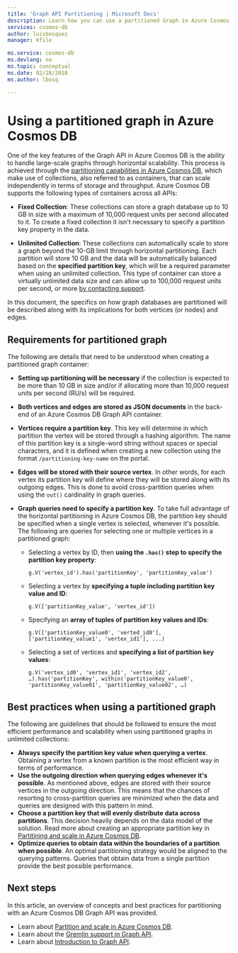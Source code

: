 ```yaml
---
title: 'Graph API Partitioning | Microsoft Docs'
description: Learn how you can use a partitioned Graph in Azure Cosmos DB.
services: cosmos-db
author: luisbosquez
manager: kfile

ms.service: cosmos-db
ms.devlang: na
ms.topic: conceptual
ms.date: 02/28/2018
ms.author: lbosq

---
```

# Using a partitioned graph in Azure Cosmos DB

One of the key features of the Graph API in Azure Cosmos DB is the ability to handle large-scale graphs through horizontal scalability. This process is achieved through the [partitioning capabilities in Azure Cosmos DB](partition-data.md#how-does-partitioning-work), which make use of collections, also referred to as containers, that can scale independently in terms of storage and throughput. Azure Cosmos DB supports the following types of containers across all APIs:

- **Fixed Collection**: These collections can store a graph database up to 10 GB in size with a maximum of 10,000 request units per second allocated to it. To create a fixed collection it isn't necessary to specify a partition key property in the data.

- **Unlimited Collection**: These collections can automatically scale to store a graph beyond the 10-GB limit through horizontal partitioning. Each partition will store 10 GB and the data will be automatically balanced based on the **specified partition key**, which will be a required parameter when using an unlimited collection. This type of container can store a virtually unlimited data size and can allow up to 100,000 request units per second, or more [by contacting support](https://aka.ms/cosmosdbfeedback?subject=Cosmos%20DB%20More%20Throughput%20Request).

In this document, the specifics on how graph databases are partitioned will be described along with its implications for both vertices (or nodes) and edges.

## Requirements for partitioned graph

The following are details that need to be understood when creating a partitioned graph container:
- **Setting up partitioning will be necessary** if the collection is expected to be more than 10 GB in size and/or if allocating more than 10,000 request units per second (RU/s) will be required.
- **Both vertices and edges are stored as JSON documents** in the back-end of an Azure Cosmos DB Graph API container.
- **Vertices require a partition key**. This key will determine in which partition the vertex will be stored through a hashing algorithm. The name of this partition key is a single-word string without spaces or special characters, and it is defined when creating a new collection using the format `/partitioning-key-name` on the portal.
- **Edges will be stored with their source vertex**. In other words, for each vertex its partition key will define where they will be stored along with its outgoing edges. This is done to avoid cross-partition queries when using the `out()` cardinality in graph queries.
- **Graph queries need to specify a partition key**. To take full advantage of the horizontal partitioning in Azure Cosmos DB, the partition key should be specified when a single vertex is selected, whenever it's possible. The following are queries for selecting one or multiple vertices in a partitioned graph:

    - Selecting a vertex by ID, then **using the `.has()` step to specify the partition key property**: 
    
        ```
        g.V('vertex_id').has('partitionKey', 'partitionKey_value')
        ```
    
    - Selecting a vertex by **specifying a tuple including partition key value and ID**: 
    
        ```
        g.V(['partitionKey_value', 'vertex_id'])
        ```
        
    - Specifying an **array of tuples of partition key values and IDs**:
    
        ```
        g.V(['partitionKey_value0', 'verted_id0'], ['partitionKey_value1', 'vertex_id1'], ...)
        ```
        
    - Selecting a set of vertices and **specifying a list of partition key values**: 
    
        ```
        g.V('vertex_id0', 'vertex_id1', 'vertex_id2', …).has('partitionKey', within('partitionKey_value0', 'partitionKey_value01', 'partitionKey_value02', …)
        ```

## Best practices when using a partitioned graph

The following are guidelines that should be followed to ensure the most efficient performance and scalability when using partitioned graphs in unlimited collections:
- **Always specify the partition key value when querying a vertex**. Obtaining a vertex from a known partition is the most efficient way in terms of performance.
- **Use the outgoing direction when querying edges whenever it's possible**. As mentioned above, edges are stored with their source vertices in the outgoing direction. This means that the chances of resorting to cross-partition queries are minimized when the data and queries are designed with this pattern in mind.
- **Choose a partition key that will evenly distribute data across partitions**. This decision heavily depends on the data model of the solution. Read more about creating an appropriate partition key in [Partitining and scale in Azure Cosmos DB](partition-data.md).
- **Optimize queries to obtain data within the boundaries of a partition when possible**. An optimal partitioning strategy would be aligned to the querying patterns. Queries that obtain data from a single partition provide the best possible performance.

## Next steps
In this article, an overview of concepts and best practices for partitioning with an Azure Cosmos DB Graph API was provided. 

* Learn about [Partition and scale in Azure Cosmos DB](partition-data.md).
* Learn about the [Gremlin support in Graph API](gremlin-support.md).
* Learn about [Introduction to Graph API](graph-introduction.md).
